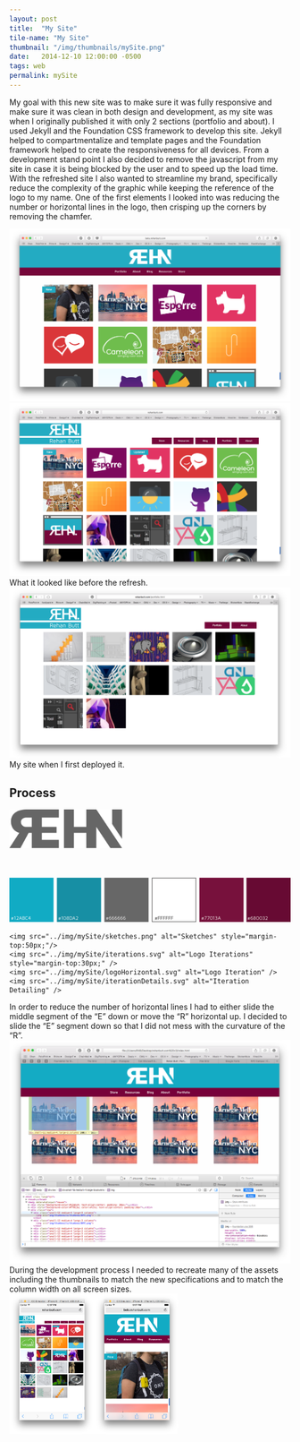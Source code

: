 ```yaml
---
layout: post
title:  "My Site"
tile-name: "My Site"
thumbnail: "/img/thumbnails/mySite.png"
date:   2014-12-10 12:00:00 -0500
tags: web
permalink: mySite
---
```


My goal with this new site was to make sure it was fully responsive and make sure it was clean in both design and development, as my site was when I originally published it with only 2 sections (portfolio and about). I used Jekyll and the Foundation CSS framework to develop this site. Jekyll helped to compartmentalize and template pages and the Foundation framework helped to create the responsiveness for all devices. From a development stand point I also decided to remove the javascript from my site in case it is being blocked by the user and to speed up the load time. With the refreshed site I also wanted to streamline my brand, specifically reduce the complexity of the graphic while keeping the reference of the logo to my name. One of the first elements I looked into was reducing the number or horizontal lines in the logo, then crisping up the corners by removing the chamfer.
<div class="image-container">
    <img src="../img/mySite/newSite.png" alt="Site Design" />
    <img src="../img/mySite/currentOldSite.png" alt="Current Old Site Design" />
</div>
What it looked like before the refresh.
<div class="image-container">
    <img src="../img/mySite/originalOldSite.png" alt="Original Old Site Design" />
</div>
My site when I first deployed it.

## Process

<div class="image-container">
    <img src="../img/mySite/siteLogo.svg" alt="Rehan Logo" class="image-center" style="width:40%; margin-bottom:50px;" />
    <img src="../img/mySite/siteColor.png" alt="Color Scheme" />
    
    <img src="../img/mySite/sketches.png" alt="Sketches" style="margin-top:50px;"/>
    <img src="../img/mySite/iterations.svg" alt="Logo Iterations" style="margin-top:30px;" />
    <img src="../img/mySite/logoHorizontal.svg" alt="Logo Iteration" />
    <img src="../img/mySite/iterationDetails.svg" alt="Iteration Detailing" />
</div>
In order to reduce the number of horizontal lines I had to either slide the middle segment of the “E” down or move the “R” horizontal up. I decided to slide the “E” segment down so that I did not mess with the curvature of the “R”.
<div class="image-container">
    <img src="../img/mySite/newThumbnails.png" alt="Development" />
</div>
During the development process I needed to recreate many of the assets including the thumbnails to match the new specifications and to match the column width on all screen sizes.
<div class="image-container">
    <img src="../img/mySite/mobile.png" alt="Mobile Site" style="width:60%;" class="image-center"/>
</div>
